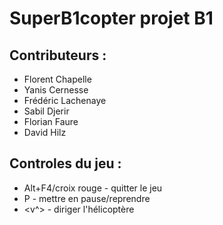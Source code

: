 SuperB1copter projet B1
=============


Contributeurs :
-------------
- Florent Chapelle
- Yanis Cernesse
- Frédéric Lachenaye
- Sabil Djerir
- Florian Faure
- David Hilz


Controles du jeu :
-------------
- Alt+F4/croix rouge - quitter le jeu
- P - mettre en pause/reprendre
- <v^> - diriger l'hélicoptère

